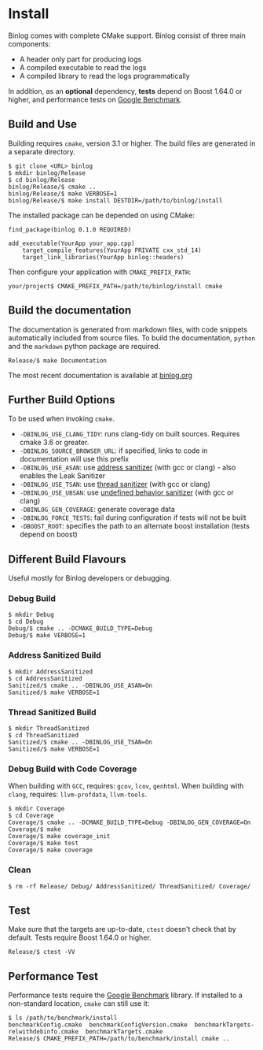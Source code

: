 # Install

Binlog comes with complete CMake support.
Binlog consist of three main components:

 - A header only part for producing logs
 - A compiled executable to read the logs
 - A compiled library to read the logs programmatically

In addition, as an **optional** dependency, **tests** depend on Boost 1.64.0 or higher,
and performance tests on [Google Benchmark][].

## Build and Use

Building requires `cmake`, version 3.1 or higher. The build files are generated in a separate directory.

    $ git clone <URL> binlog
    $ mkdir binlog/Release
    $ cd binlog/Release
    binlog/Release/$ cmake ..
    binlog/Release/$ make VERBOSE=1
    binlog/Release/$ make install DESTDIR=/path/to/binlog/install

The installed package can be depended on using CMake:

    find_package(binlog 0.1.0 REQUIRED)

    add_executable(YourApp your_app.cpp)
        target_compile_features(YourApp PRIVATE cxx_std_14)
        target_link_libraries(YourApp binlog::headers)

Then configure your application with `CMAKE_PREFIX_PATH`:

    your/project$ CMAKE_PREFIX_PATH=/path/to/binlog/install cmake

## Build the documentation

The documentation is generated from markdown files, with code snippets
automatically included from source files. To build the documentation,
`python` and the `markdown` python package are required.

    Release/$ make Documentation

The most recent documentation is available at [binlog.org][]

[binlog.org]: http://binlog.org/

## Further Build Options

To be used when invoking `cmake`.

 - `-DBINLOG_USE_CLANG_TIDY`: runs clang-tidy on built sources. Requires cmake 3.6 or greater.
 - `-DBINLOG_SOURCE_BROWSER_URL`: if specified, links to code in documentation will use this prefix
 - `-DBINLOG_USE_ASAN`: use [address sanitizer][] (with gcc or clang) - also enables the Leak Sanitizer
 - `-DBINLOG_USE_TSAN`: use [thread sanitizer][] (with gcc or clang)
 - `-DBINLOG_USE_UBSAN`: use [undefined behavior sanitizer][] (with gcc or clang)
 - `-DBINLOG_GEN_COVERAGE`: generate coverage data
 - `-DBINLOG_FORCE_TESTS`: fail during configuration if tests will not be built
 - `-DBOOST_ROOT`: specifies the path to an alternate boost installation (tests depend on boost)

[address sanitizer]: https://github.com/google/sanitizers/wiki/AddressSanitizer
[thread sanitizer]: https://github.com/google/sanitizers/wiki/ThreadSanitizerCppManual
[undefined behavior sanitizer]: https://clang.llvm.org/docs/UndefinedBehaviorSanitizer.html

## Different Build Flavours

Useful mostly for Binlog developers or debugging.

### Debug Build

    $ mkdir Debug
    $ cd Debug
    Debug/$ cmake .. -DCMAKE_BUILD_TYPE=Debug
    Debug/$ make VERBOSE=1

### Address Sanitized Build

    $ mkdir AddressSanitized
    $ cd AddressSanitized
    Sanitized/$ cmake .. -DBINLOG_USE_ASAN=On
    Sanitized/$ make VERBOSE=1

### Thread Sanitized Build

    $ mkdir ThreadSanitized
    $ cd ThreadSanitized
    Sanitized/$ cmake .. -DBINLOG_USE_TSAN=On
    Sanitized/$ make VERBOSE=1

### Debug Build with Code Coverage

When building with `GCC`, requires: `gcov`, `lcov`, `genhtml`.
When building with `clang`, requires: `llvm-profdata`, `llvm-tools`.

    $ mkdir Coverage
    $ cd Coverage
    Coverage/$ cmake .. -DCMAKE_BUILD_TYPE=Debug -DBINLOG_GEN_COVERAGE=On
    Coverage/$ make
    Coverage/$ make coverage_init
    Coverage/$ make test
    Coverage/$ make coverage

### Clean

    $ rm -rf Release/ Debug/ AddressSanitized/ ThreadSanitized/ Coverage/

## Test

Make sure that the targets are up-to-date, `ctest` doesn't check that by default.
Tests require Boost 1.64.0 or higher.

    Release/$ ctest -VV

## Performance Test

Performance tests require the [Google Benchmark][] library.
If installed to a non-standard location, `cmake` can still use it:

    $ ls /path/to/benchmark/install
    benchmarkConfig.cmake  benchmarkConfigVersion.cmake  benchmarkTargets-relwithdebinfo.cmake  benchmarkTargets.cmake
    Release/$ CMAKE_PREFIX_PATH=/path/to/benchmark/install cmake ..

[Google Benchmark]: https://github.com/google/benchmark
